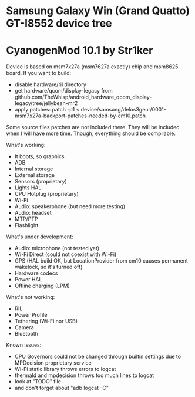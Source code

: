 # Samsung Galaxy Win (Grand Quatto) GT-I8552 device tree
# CyanogenMod 10.1 by Str1ker

Device is based on msm7x27a (msm7627a exactly) chip and msm8625 board.
If you want to build:
- disable hardware/ril directory
- get hardware/qcom/display-legacy from github.com/TheWhisp/android_hardware_qcom_display-legacy/tree/jellybean-mr2
- apply patches: patch -p1 < device/samsung/delos3geur/0001-msm7x27a-backport-patches-needed-by-cm10.patch

Some source files patches are not included there. They will be included when I will have more time.
Though, everything should be compilable.

What's working:
- It boots, so graphics
- ADB
- Internal storage
- External storage
- Sensors (proprietary)
- Lights HAL
- CPU Hotplug (proprietary)
- Wi-Fi
- Audio: speakerphone (but need more testing)
- Audio: headset
- MTP/PTP
- Flashlight

What's under development:
- Audio: microphone (not tested yet)
- Wi-Fi Direct (could not coexist with Wi-Fi)
- GPS (HAL build OK, but LocationProvider from cm10 causes permanent wakelock, so it's turned off)
- Hardware codecs
- Power HAL
- Offline charging (LPM)

What's not working:
- RIL
- Power Profile
- Tethering (Wi-Fi nor USB)
- Camera
- Bluetooth

Known issues:
- CPU Governors could not be changed through builtin settings due to MPDecision proprietary service
- Wi-Fi static library throws errors to logcat
- thermald and mpdecision throws too much lines to logcat
- look at "TODO" file
- and don't forget about "adb logcat -C"
